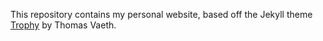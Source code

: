 This repository contains my personal website, based off the Jekyll theme [Trophy](https://thomasvaeth.com/trophy/) by Thomas Vaeth.
